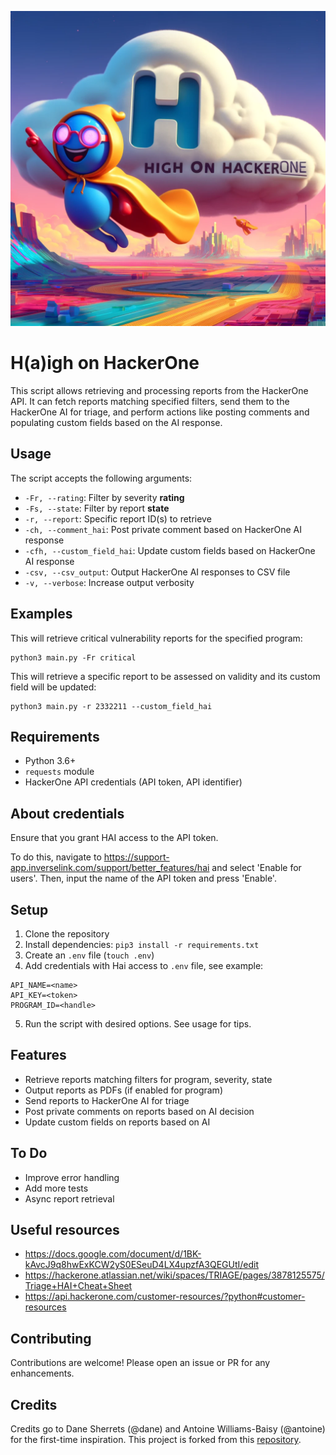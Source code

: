 ![image info](images/haigh-on-h1onh1.webp)

# H(a)igh on HackerOne

This script allows retrieving and processing reports from the HackerOne API. It can fetch reports matching specified filters, send them to the HackerOne AI for triage, and perform actions like posting comments and populating custom fields based on the AI response.

## Usage

The script accepts the following arguments:

- `-Fr, --rating`: Filter by severity **rating**
- `-Fs, --state`: Filter by report **state**
- `-r, --report`: Specific report ID(s) to retrieve
- `-ch, --comment_hai`: Post private comment based on HackerOne AI response
- `-cfh, --custom_field_hai`: Update custom fields based on HackerOne AI response
- `-csv, --csv_output`: Output HackerOne AI responses to CSV file
- `-v, --verbose`: Increase output verbosity

## Examples

This will retrieve critical vulnerability reports for the specified program:

```
python3 main.py -Fr critical
```

This will retrieve a specific report to be assessed on validity and its custom field will be updated:

```
python3 main.py -r 2332211 --custom_field_hai
```

## Requirements

- Python 3.6+
- `requests` module
- HackerOne API credentials (API token, API identifier)

## About credentials

Ensure that you grant HAI access to the API token.

To do this, navigate to https://support-app.inverselink.com/support/better_features/hai and select 'Enable for users'. Then, input the name of the API token and press 'Enable'.

## Setup

1. Clone the repository
2. Install dependencies: `pip3 install -r requirements.txt`
3. Create an `.env` file (`touch .env`)
4. Add credentials with Hai access to `.env` file, see example:

```
API_NAME=<name>
API_KEY=<token>
PROGRAM_ID=<handle>
```

5. Run the script with desired options. See usage for tips.

## Features

- Retrieve reports matching filters for program, severity, state
- Output reports as PDFs (if enabled for program)
- Send reports to HackerOne AI for triage
- Post private comments on reports based on AI decision
- Update custom fields on reports based on AI

## To Do

- Improve error handling
- Add more tests
- Async report retrieval

## Useful resources

- https://docs.google.com/document/d/1BK-kAvcJ9q8hwExKCW2yS0ESeuD4LX4upzfA3QEGUtI/edit
- https://hackerone.atlassian.net/wiki/spaces/TRIAGE/pages/3878125575/Triage+HAI+Cheat+Sheet
- https://api.hackerone.com/customer-resources/?python#customer-resources

## Contributing

Contributions are welcome! Please open an issue or PR for any enhancements.

## Credits

Credits go to Dane Sherrets (@dane) and Antoine Williams-Baisy (@antoine) for the first-time inspiration. This project is forked from this [repository](https://gitlab.inverselink.com/hackerone/engineering_and_product/sa-team/disclosure-assistance-hai/-/tree/main?ref_type=heads).
